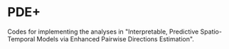 # PDE+

Codes for implementing the analyses in "Interpretable, Predictive Spatio-Temporal Models via Enhanced
Pairwise Directions Estimation".
